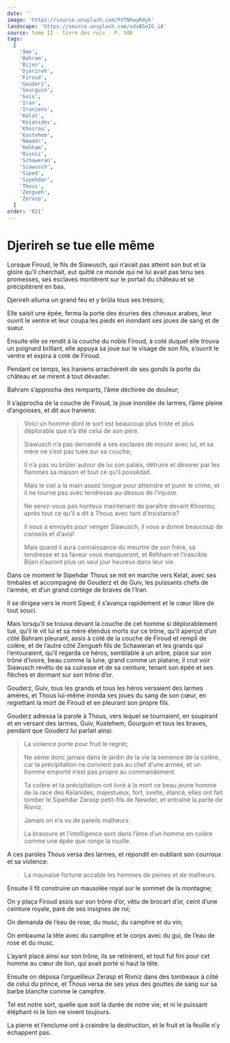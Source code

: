 ```yaml
---
date: ''
image: 'https://source.unsplash.com/FVTNhwyR4yk'
landscape: 'https://source.unsplash.com/odxB5oIG_iA'
source: tome II - livre des rois - P. 508
tags:
  [
    'âme',
    'Bahram',
    'Bijen',
    'Djerireh',
    'Firoud',
    'Gouderz',
    'Gourguin',
    'Guiv',
    'Iran',
    'Iraniens',
    'Kelat',
    'Keïanides',
    'Khosrou',
    'Kustehem',
    'Newder',
    'Rehham',
    'Rivniz',
    'Schaweran',
    'Siawusch',
    'Siped',
    'Sipehdar',
    'Thous',
    'Zengueh',
    'Zerasp',
  ]
order: '021'
---
```


# Djerireh se tue elle même

Lorsque Firoud, le fils de Siawusch, qui n’avait pas atteint son but et la gloire qu’il cherchait, eut quitté ce monde qui ne lui avait pas tenu ses promesses, ses esclaves montèrent sur le portail du château et se précipitèrent en bas.

Djerireh alluma un grand feu et y brûla tous ses trésors;

Elle saisit une épée, ferma la porte des écuries des chevaux arabes, leur ouvrit le ventre et leur coupa les pieds en inondant ses joues de sang et de sueur.

Ensuite elle se rendit à la couche du noble Firoud, à coté duquel elle trouva un poignard brillant, elle appuya sa joue sur le visage de son fils, s’ouvrit le ventre et expira à coté de Firoud.

Pendant ce temps, les Iraniens arrachèrent de ses gonds la porte du château et se mirent à tout dévaster.

Bahram s’approcha des remparts, l’âme déchirée de douleur;

Il s’approcha de la couche de Firoud, la joue inondée de larmes, l’âme pleine d’angoisses, et dit aux Iraniens:

> Voici un homme dont le sort est beaucoup plus triste et plus déplorable que n’a été celui de son père.
>
> Siawusch n’a pas demandé à ses esclaves de mourir avec lui, et sa mère ne s’est pas tuée sur sa couche;
>
> Il n’a pas vu brûler autour de lui son palais, détruire et dévorer par les flammes sa maison et tout ce qu’il possédait.
>
> Mais le ciel a la main assez longue pour atteindre et punir le crime, et il ne tourne pas avec tendresse au-dessus de l’injuste.
>
> Ne serez-vous pas honteux maintenant de paraître devant Khosrou, après tout ce qu’il a dit à Thous avec tant d’insistance?
>
> Il vous a envoyés pour venger Siawusch, il vous a donné beaucoup de conseils et d’avis!
>
> Mais quand il aura connaissance du meurtre de son frère, sa tendresse et sa faveur vous manqueront, et Rehham et l’irascible Bijen n’auront plus un seul jour heureux dans leur vie.

Dans ce moment le Sipehdar Thous se mit en marche vers Kelat, avec ses timbales et accompagné de Gouderz et de Guiv, les puissants chefs de l’armée, et d’un grand cortège de braves de l’Iran.

Il se dirigea vers le mont Siped; il s’avança rapidement et le cœur libre de tout souci.

Mais lorsqu’il se trouva devant la couche de cet homme si déplorablement tué,
qu’il le vit lui et sa mère étendus morts sur ce trône, qu’il aperçut d’un côté Bahram pleurant, assis à coté de la couche de Firoud et rempli de colère, et de l’autre côté Zengueh fils de Schaweran et les grands qui l’entouraient, qu’il regarda ce héros, semblable à un arbre, placé sur son trône d’ivoire, beau comme la lune, grand comme un platane, il crut voir Siawusch revêtu de sa cuirasse et de sa ceinture, tenant son épée et ses flèches et dormant sur son trône d’or.

Gouderz, Guiv, tous les grands et tous les héros versaient des larmes amères, et Thous lui-même inonda ses joues du sang de son cœur, en regrettant la mort de Firoud et en pleurant son propre fils.

Gouderz adressa la parole à Thous, vers lequel se tournaient, en soupirant et en versant des larmes, Guiv, Kustehem, Gourguin et tous les braves, pendant que Gouderz lui parlait ainsi:

> La violence porte pour fruit le regret;
>
> Ne sème donc jamais dans le jardin de la vie la semence de la colère, car la précipitation ne convient pas au chef d’une armée, et un homme emporté n’est pas propre au commandement.
>
> Ta colère et ta précipitation ont livré à la mort ce beau jeune homme de la race des Keïanides, majestueux, fort, svelte, élancé, elles ont fait tomber le Sipehdar Zerasp petit-fils de Newder, et entraîné la perte de Rivniz.
>
> Jamais on n’a vu de pareils malheurs.
>
> La bravoure et l’intelligence sont dans l’âme d’un homme en colère comme une épée que ronge la rouille.

A ces paroles Thous versa des larmes, et répondit en oubliant son courroux et sa violence:

> La mauvaise fortune accable les hommes de peines et de malheurs.

Ensuite il fit construire un mausolée royal sur le sommet de la montagne;

On y plaça Firoud assis sur son trône d’or, vêtu de brocart d’or, ceint d’une ceinture royale, paré de ses insignes de roi;

On demanda de l’eau de rose, du musc, du camphre et du vin;

On embauma la tête avec du camphre et le corps avec du gui, de l’eau de rose et du musc.

L’ayant placé ainsi sur son trône, ils se retirèrent, et tout fut fini pour cet homme au cœur de lion, qui avait porté si haut la tête.

Ensuite on déposa l’orgueilleux Zerasp et Rivniz dans des tombeaux à côté de celui du prince, et Thous versa de ses yeux des gouttes de sang sur sa barbe blanche comme le camphre.

Tel est notre sort, quelle que soit la durée de notre vie; et ni le puissant éléphant ni le lion ne vivent toujours.

La pierre et l’enclume ont à craindre la destruction, et le fruit et la feuille n’y échappent pas.
